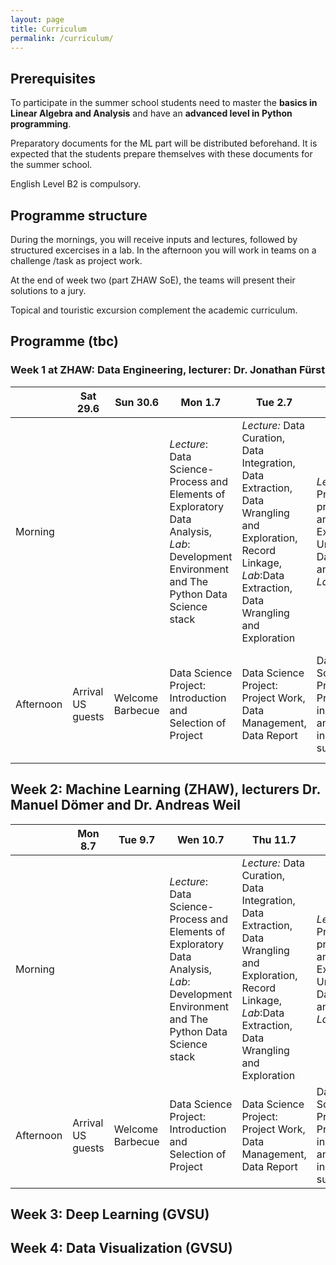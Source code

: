 ```yaml
---
layout: page
title: Curriculum
permalink: /curriculum/
---
```

## Prerequisites 

To participate in the summer school students need to master the **basics in Linear Algebra and Analysis** and have an **advanced level in Python programming**.

Preparatory documents for the ML part will be distributed beforehand. It is expected that the students prepare themselves with these documents for the summer school.

English Level B2 is compulsory.

## Programme structure 
During the mornings, you will receive inputs and lectures, followed by structured excercises in a lab. In the afternoon you will work in teams on a challenge /task as project work.

At the end of week two (part ZHAW SoE), the teams will present their solutions to a jury.

Topical and touristic excursion complement the academic curriculum.

## Programme (tbc)

### Week 1 at ZHAW: Data Engineering, lecturer: Dr. Jonathan Fürst 

|        |Sat 29.6|Sun 30.6|Mon 1.7|Tue 2.7|Wen 3.7|Thu 4.7|Fri 5.7|Sat 6.7|Son 7.7.|
|--------|---------|--------|-------|-------|-------|-------|-------|-------|--------|
|Morning |         |        |*Lecture*: Data Science-Process and Elements of Exploratory Data Analysis, *Lab*: Development Environment and The Python Data Science stack|*Lecture:* Data Curation, Data Integration, Data Extraction, Data Wrangling and Exploration, Record Linkage, *Lab*:Data Extraction, Data Wrangling and Exploration|*Lecture*: Pre-processing and Feature Extraction, Unstructured Data: Text and Images, *Lab*: tbd|*Lecture*: Data Annotation and Scaling, Data Centric AI, Big Data, *Lab*: Data Annotation and Parallel data processing with Dask|Topical excursion to a company dealing with large data sets (full day)|Excursion Rhine Fall & Alpstein Mountain Range incl overnight stay|Excursion Rhine Fall & Alpstein Mountain Range incl overnight stay|
|Afternoon|Arrival US guests|Welcome Barbecue|Data Science Project: Introduction and Selection of Project|Data Science Project: Project Work, Data Management, Data Report|Data Science Project: Project work in groups and individual supervision|Project checkpoint presentations and discussions|4 pm: Frack parade and night of technology at ZHAW SoE|Excursion Rhine Fall & Alpstein Mountain Range incl overnight stay|Excursion Rhine Fall & Alpstein Mountain Range incl overnight stay|


## Week 2: Machine Learning (ZHAW), lecturers Dr. Manuel Dömer and Dr. Andreas Weil

|        |Mon 8.7|Tue 9.7|Wen 10.7|Thu 11.7|Fri 12.7|Sat 13.7|
|--------|---------|--------|-------|-------|-------|-------|
|Morning |         |        |*Lecture*: Data Science-Process and Elements of Exploratory Data Analysis, *Lab*: Development Environment and The Python Data Science stack|*Lecture:* Data Curation, Data Integration, Data Extraction, Data Wrangling and Exploration, Record Linkage, *Lab*:Data Extraction, Data Wrangling and Exploration|*Lecture*: Pre-processing and Feature Extraction, Unstructured Data: Text and Images, *Lab*: tbd|*Lecture*: Data Annotation and Scaling, Data Centric AI, Big Data, *Lab*: Data Annotation and Parallel data processing with Dask|Topical excursion to a company dealing with large data sets (full day)|Excursion Rhine Fall & Alpstein Mountain Range incl overnight stay|Excursion Rhine Fall & Alpstein Mountain Range incl overnight stay|
|Afternoon|Arrival US guests|Welcome Barbecue|Data Science Project: Introduction and Selection of Project|Data Science Project: Project Work, Data Management, Data Report|Data Science Project: Project work in groups and individual supervision|Project checkpoint presentations and discussions|4 pm: Frack parade and night of technology at ZHAW SoE|Excursion Rhine Fall & Alpstein Mountain Range incl overnight stay|Excursion Rhine Fall & Alpstein Mountain Range incl overnight stay|
## Week 3: Deep Learning (GVSU)

## Week 4: Data Visualization (GVSU)
